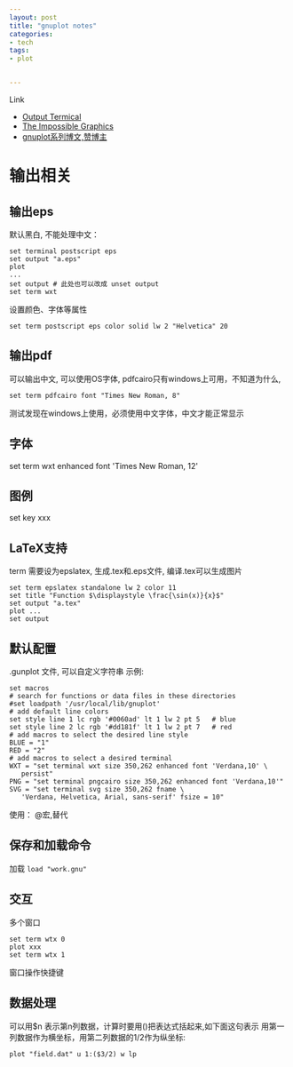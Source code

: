 ```yaml
---
layout: post
title: "gnuplot notes"
categories:
- tech
tags:
- plot


---
```


Link 
* [Output Termical](http://www.gnuplotting.org/output-terminals/)
* [The Impossible Graphics](http://www.phyast.pitt.edu/~zov1/gnuplot/html/intro.html)
* [gnuplot系列博文,赞博主](http://blog.sciencenet.cn/home.php?mod=space&uid=373392&do=blog&view=me&classid=126484&from=space&page=1)

输出相关
========

输出eps
-------
默认黑白, 不能处理中文：

    set terminal postscript eps
    set output "a.eps"
    plot
    ...
    set output # 此处也可以改成 unset output
    set term wxt

设置颜色、字体等属性

    set term postscript eps color solid lw 2 "Helvetica" 20

输出pdf
-------
可以输出中文, 可以使用OS字体, pdfcairo只有windows上可用，不知道为什么,

    set term pdfcairo font "Times New Roman, 8"

测试发现在windows上使用，必须使用中文字体，中文才能正常显示


字体
----
 set term wxt enhanced font 'Times New Roman, 12'

图例
----
 set key xxx

LaTeX支持
---------
term 需要设为epslatex, 生成.tex和.eps文件, 编译.tex可以生成图片

    set term epslatex standalone lw 2 color 11
    set title "Function $\displaystyle \frac{\sin(x)}{x}$"
    set output "a.tex"
    plot ...
    set output

默认配置
--------
.gunplot 文件, 可以自定义字符串
示例:

    set macros
    # search for functions or data files in these directories
    #set loadpath '/usr/local/lib/gnuplot'
    # add default line colors
    set style line 1 lc rgb '#0060ad' lt 1 lw 2 pt 5   # blue
    set style line 2 lc rgb '#dd181f' lt 1 lw 2 pt 7   # red
    # add macros to select the desired line style
    BLUE = "1"
    RED = "2"
    # add macros to select a desired terminal
    WXT = "set terminal wxt size 350,262 enhanced font 'Verdana,10' \
       persist"
    PNG = "set terminal pngcairo size 350,262 enhanced font 'Verdana,10'"
    SVG = "set terminal svg size 350,262 fname \
       'Verdana, Helvetica, Arial, sans-serif' fsize = 10"

使用：
@宏,替代

保存和加载命令
--------------
加载 `load "work.gnu"`

交互
----
多个窗口

    set term wtx 0
    plot xxx
    set term wtx 1

窗口操作快捷键

数据处理
-------
可以用$n 表示第n列数据，计算时要用()把表达式括起来,如下面这句表示
用第一列数据作为横坐标，用第二列数据的1/2作为纵坐标:

    plot "field.dat" u 1:($3/2) w lp

